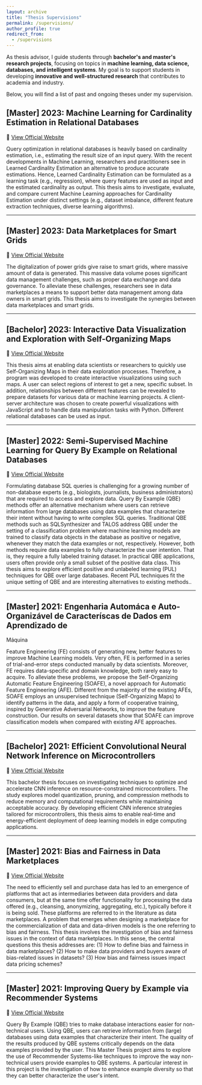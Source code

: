 ```yaml
---
layout: archive
title: "Thesis Supervisions"
permalink: /supervisions/
author_profile: true
redirect_from:
  - /supervisions
---
```


As thesis advisor, I guide students through **bachelor's and master's research projects**, focusing on topics in **machine learning, data science, databases, and intelligent systems**. My goal is to support students in developing **innovative and well-structured research** that contributes to academia and industry.

Below, you will find a list of past and ongoing theses under my supervision.  


## [Master] 2023: Machine Learning for Cardinality Estimation in Relational Databases  
🔗 [View Official Website](https://www.wi.uni-muenster.de/student-affairs/theses/topics/1468)

Query optimization in relational databases is heavily based on cardinality estimation, i.e., estimating the result size of an input query. With the recent developments in Machine Learning, researchers and practitioners see in Learned Cardinality Estimation an alternative to produce accurate estimations. Hence, Learned Cardinality Estimation can be formulated as a learning task (e.g., regression), where query features are used as input and the estimated cardinality as output. This thesis aims to investigate, evaluate, and compare current Machine Learning approaches for Cardinality Estimation under distinct settings (e.g., dataset imbalance, different feature extraction techniques, diverse learning algorithms).

---

## [Master] 2023: Data Marketplaces for Smart Grids  
🔗 [View Official Website](https://www.wi.uni-muenster.de/student-affairs/theses/topics/1469)

The digitalization of power grids give raise to smart grids, where massive amount of data is generated. This massive data volume poses significant data management challenges, such as proper data exchange and data governance. To alleviate these challenges, researchers see in data marketplaces a means to support better data management among data owners in smart grids. This thesis aims to investigate the synergies between data marketplaces and smart grids.

---

## [Bachelor] 2023: Interactive Data Visualization and Exploration with Self-Organizing Maps  
🔗 [View Official Website](https://www.wi.uni-muenster.de/student-affairs/theses/topics/1477)

This thesis aims at enabling data scientists or researchers to quickly use Self-Organizing Maps in their data exploration processes. Therefore, a program was developed to create interactive visualizations using such maps. A user can select regions of interest to get a new, specific subset. In addition, relationships between different features can be revealed to prepare datasets for various data or machine learning projects. A client-server architecture was chosen to create powerful visualizations with JavaScript and to handle data manipulation tasks with Python. Different relational databases can be used as input.

---

## [Master] 2022: Semi-Supervised Machine Learning for Query By Example on Relational Databases  
🔗 [View Official Website](https://www.wi.uni-muenster.de/student-affairs/theses/topics/1289)

Formulating database SQL queries is challenging for a growing number of non-database experts (e.g., biologists, journalists, business administrators) that are required to access and explore data. Query By Example (QBE) methods offer an alternative mechanism where users can retrieve information from large databases using data examples that characterize their intent without having to write complex SQL queries. Traditional QBE methods such as SQLSynthesizer and TALOS address QBE under the setting of a classification problem where machine learning models are trained to classify data objects in the database as positive or negative, whenever they match the data examples or not, respectively. However, both methods require data examples to fully characterize the user intention. That is, they require a fully labeled training dataset. In practical QBE applications, users often provide only a small subset of the positive data class. This thesis aims to explore efficient positive and unlabeled learning (PUL) techniques for QBE over large databases. Recent PUL techniques fit the unique setting of QBE and are interesting alternatives to existing methods..

---

## [Master] 2021: Engenharia Automá ca e Auto-Organizável de Caracterís cas de Dados em Aprendizado de
Máquina

Feature Engineering (FE) consists of generating new, better features to improve Machine Learning models. Very often, FE is performed in a series of trial-and-error steps conducted manually by data scientists. Moreover, FE requires data-specific and domain knowledge, both rarely easy to acquire. To alleviate these problems, we propose the Self-Organizing Automatic Feature Engineering (SOAFE), a novel approach for Automatic Feature Engineering (AFE). Different from the majority of the existing AFEs, SOAFE employs an unsupervised technique (Self-Organizing Maps) to identify patterns in the data, and apply a form of cooperative training, inspired by Generative Adversarial Networks, to improve the feature construction. Our results on several datasets show that SOAFE can improve classification models when compared with existing AFE approaches.

---

## [Bachelor] 2021: Efficient Convolutional Neural Network Inference on Microcontrollers  
🔗 [View Official Website](https://www.wi.uni-muenster.de/student-affairs/theses/topics/1241)

This bachelor thesis focuses on investigating techniques to optimize and accelerate CNN inference on resource-constrained microcontrollers. The study explores model quantization, pruning, and compression methods to reduce memory and computational requirements while maintaining acceptable accuracy. By developing efficient CNN inference strategies tailored for microcontrollers, this thesis aims to enable real-time and energy-efficient deployment of deep learning models in edge computing applications.

---

## [Master] 2021: Bias and Fairness in Data Marketplaces  
🔗 [View Official Website](https://www.wi.uni-muenster.de/student-affairs/theses/topics/1070)

The need to efficiently sell and purchase data has led to an emergence of platforms that act as intermediaries between data providers and data consumers, but at the same time offer functionality for processing the data offered (e.g., cleansing, anonymizing, aggregating, etc.), typically before it is being sold. These platforms are referred to in the literature as data marketplaces. A problem that emerges when designing a marketplace for the commercialization of data and data-driven models is the one referring to bias and fairness. This thesis involves the investigation of bias and fairness issues in the context of data marketplaces. In this sense, the central questions this thesis addresses are: (1) How to define bias and fairness in data marketplaces? (2) How to make data providers and buyers aware of bias-related issues in datasets? (3) How bias and fairness issues impact data pricing schemes?

---

## [Master] 2021: Improving Query by Example via Recommender Systems  
🔗 [View Official Website](https://www.wi.uni-muenster.de/student-affairs/theses/topics/1067)

Query By Example (QBE) tries to make database interactions easier for non-technical users. Using QBE, users can retrieve information from (large) databases using data examples that characterize their intent. The quality of the results produced by QBE systems critically depends on the data examples provided by the user. This Master Thesis project aims to explore the use of Recommender Systems-like techniques to improve the way non-technical users provide examples to QBE systems. A particular interest in this project is the investigation of how to enhance example diversity so that they can better characterize the user's intent.

